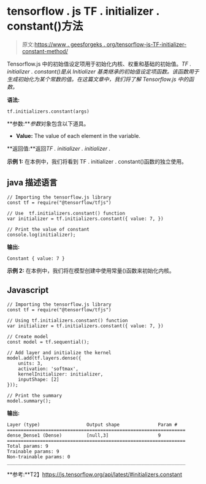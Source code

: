 # tensorflow . js TF . initializer . constant()方法

> 原文:[https://www . geesforgeks . org/tensorflow-js-TF-initializer-constant-method/](https://www.geeksforgeeks.org/tensorflow-js-tf-initializers-constant-method/)

Tensorflow.js 中的初始值设定项用于初始化内核、权重和基础的初始值。*TF . initializer . constant()*是从 Initializer 基类继承的初始值设定项函数。该函数用于生成初始化为某个常数的值。在这篇文章中，我们将了解 Tensorflow.js 中的*函数。*

**语法:**

```
tf.initializers.constant(args)
```

**参数:***参数*对象包含以下道具。

*   **Value:** The value of each element in the variable.

**返回值:**返回*TF . initializer . initializer .*

**示例 1:** 在本例中，我们将看到 TF . initializer . constant()函数的独立使用。

## java 描述语言

```
// Importing the tensorflow.js library
const tf = require("@tensorflow/tfjs")

// Use  tf.initializers.constant() function
var initializer = tf.initializers.constant({ value: 7, })

// Print the value of constant
console.log(initializer);
```

**输出:**

```
Constant { value: 7 }
```

**示例 2:** 在本例中，我们将在模型创建中使用常量()函数来初始化内核。

## Javascript

```
// Importing the tensorflow.js library
const tf = require("@tensorflow/tfjs")

// Using tf.initializers.constant() function
var initializer = tf.initializers.constant({ value: 7, })

// Create model
const model = tf.sequential();

// Add layer and initialize the kernel
model.add(tf.layers.dense({
    units: 3,
    activation: 'softmax',
    kernelInitializer: initializer,
    inputShape: [2]
}));

// Print the summary
model.summary();
```

**输出:**

```
Layer (type)                 Output shape              Param #   
=================================================================
dense_Dense1 (Dense)         [null,3]                  9
=================================================================
Total params: 9
Trainable params: 9
Non-trainable params: 0
_________________________________________________________________
```

**参考:**T2】https://js.tensorflow.org/api/latest/#initializers.constant